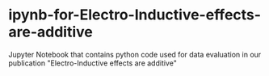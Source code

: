 # ipynb-for-Electro-Inductive-effects-are-additive
Jupyter Notebook that contains python code used for data evaluation in our publication "Electro-Inductive effects are additive"
